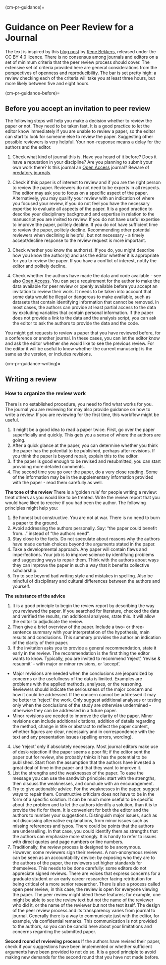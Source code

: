 (cm-pr-guidance)=
# Guidance on Peer Review for a Journal


The text is inspired by this [blog post](https://renebekkers.wordpress.com/2020/06/24/how-to-review-a-paper/) by [Rene Bekkers](https://research.vu.nl/en/persons/rene-bekkers), released under the CC BY 4.0 licence.
There is no consensus among journals and editors on a set of minimum criteria that the peer review process should cover. 
The extensive set of criteria provided here are general considerations from the perspectives of openness and reproducibility.
The bar is set pretty high: a review checking each of the criteria will take you at least three hours, but more likely between five and eight hours. 


(cm-pr-guidance-before)=
## Before you accept an invitation to peer review

The following steps will help you make a decision whether to review the paper or not.
They need to be taken fast. 
It is a good practice to let the editor know immediately if you are unable to review a paper, so the editor can start to look for someone else to review the paper. 
Suggesting other possible reviewers is very helpful. 
Your non-response means a delay for the authors and the editor.

1. Check what kind of journal this is. 
Have you heard of it before?
Does it have a reputation in your discipline?
Are you planning to submit your own work there? 
Is this journal an [Open Access](https://book.the-turing-way.org/reproducible-research/open/open-access.html) journal?
Beware of [predatory journals](https://predatoryjournals.com/journals/).

1. Check if this paper is of interest to review and if you are the right person to review the paper. 
Reviewers do not need to be experts in all respects. 
The editor may ask you to focus on a specific aspect of the paper. 
Alternatively, you may qualify your review with an indication of where you focused your review, if you do not feel you have the necessary expertise to evaluate all aspects of the paper.
It is a good practice to describe your disciplinary background and expertise in relation to the manuscript you are invited to review.
If you do not have useful expertise to improve the paper, politely decline.
If you do not have sufficient time to review the paper, politely decline. 
Recommending other potential reviewers when declining is helpful, but not necessary - a timely accept/decline response to the review request is more important.

1. Check whether you know the author(s). 
If you do, you might describe how you know the author(s) and ask the editor whether it is appropriate for you to review the paper.
If you have a conflict of interest, notify the editor and politely decline. 

1. Check whether the authors have made the data and code available - see also [Open Access](https://book.the-turing-way.org/reproducible-research/open/open-access.html).
You can set a requirement for the author to make the data available for peer review or openly available before you accept an invitation to review their work. 
It needs to be taken into account that some data  would be illegal or dangerous to make available, such as datasets that contain identifying information that cannot be removed. 
In most cases, the authors can provide at least partial access to the data by excluding variables that contain personal information.
If the paper does not provide a link to the data and the analysis script, you can ask the editor to ask the authors to provide the data and the code. 

You might get requests to review a paper that you have reviewed before, for a conference or another journal. 
In these cases, you can let the editor know and ask the editor whether she would like to see the previous review. 
For the editor it will be useful to know whether the current manuscript is the same as the version, or includes revisions.

(cm-pr-guidance-writing)=
## Writing a review

### How to organize the review work

There is no established procedure, you need to find what works for you. The journal you are reviewing for may also provide guidance on how to write a review.
If you are reviewing for the first time, this workflow might be useful.
1. It might be a good idea to read a paper twice. 
First, go over the paper superficially and quickly. This gets you a sense of where the authors are going. 
2. After a quick glance at the paper, you can determine whether you think the paper has the potential to be published, perhaps after revisions. 
If you think the paper is beyond repair, explain this to the editor.
3. If the paper is good enough to be revised and resubmitted, you can start providing more detailed comments. 
3. The second time you go over the paper, do a very close reading. 
Some of the information may be in the supplementary information provided with the paper - read them carefully as well.

**The tone of the review**
There is a ‘golden rule’ for people writing a review: treat others as you would like to be treated. 
Write the review report that you would have liked to receive if you had been the author. 
The following principles might help you:
1. Be honest but constructive. 
You are not at war. 
There is no need to burn a paper to the ground.
2. Avoid addressing the authors personally. 
Say: “the paper could benefit from…” instead of “the authors need”.
3. Stay close to the facts. 
Do not speculate about reasons why the authors have made certain choices beyond the arguments stated in the paper.
4. Take a developmental approach. 
Any paper will contain flaws and imperfections. 
Your job is to improve science by identifying problems and suggesting ways to repair them. 
Think with the authors about ways they can improve the paper in such a way that it benefits collective scholarship. 
5. Try to see beyond bad writing style and mistakes in spelling. 
Also be mindful of disciplinary and cultural differences between the authors and yourself.

**The substance of the advice**
1. It is a good principle to begin the review report by describing the way you reviewed the paper. 
If you searched for literature, checked the data and verified the results, ran additional analyses, state this. 
It will allow the editor to adjudicate the review.
2. Then give a brief overview of the paper. 
Include a two- or three-sentence summary with your interpretation of the hypothesis, main results and conclusions. 
This summary provides the author an indication of the clarity of their paper. 
3. If the invitation asks you to provide a general recommendation, state it early in the review.
The recommendation is the first thing the editor wants to know.
Typically, you are invited to recommend ‘reject’, ‘revise & resubmit’ – with major or minor revisions, or ‘accept’. 
  - Major revisions are needed when the conclusions are jeopardized by concerns or the usefullness of the data is limited. 
  Examples are problems with the applied methods, analyses, or the reasoning. 
  Reviewers should indicate the seriousness of the major concern and how it could be addressed. 
  If the concern cannot be addressed it may be better to 'reject' the work. 
  Only suggest additional analyses or testing only when the conclusions of the study are otherwise undermined - otherwise they can be addressed in a future paper. 
  - Minor revisions are needed to improve the clarity of the paper. 
  Minor revisions can include additional citations, addition of details regarding the method, change in title or abstract to reflect the paper content, whether figures are clear, necessairy and in correspondence with the text and any presentation issues (spelling errors, wording). 
4. Use ‘reject’ only if absolutely necessary.
Most journal editors make use of desk-rejection if the paper seems a poor fit; if the editor sent the paper out for review, she probably thinks it has the potential to be published.
Start from the assumption that the authors have invested a great deal of time in the paper and that they want to improve it. 
5. List the strengths and the weaknesses of the paper. 
To ease the message you can use the sandwich principle: start with the strengths, then discuss the weaknesses, and conclude with an encouragement.
6. Try to give actionable advice. 
For the weaknesses in the paper, suggest ways to repair them. 
Constructive criticism does not have to be in the form of a specific solution. 
It can be much more useful to be specific about the problem and to let the authors identify a solution, than it is to provide the fix for them.
It is convenient for both the editor and the authors to number your suggestions.
Distinguish major issues, such as not discussing alternative explanations, from minor issues such as missing references and typos. 
There could be points that the authors are underselling. 
In that case, you could identify them as strengths that the authors can emphasize more strongly.
It is handy to refer to issues with direct quotes and page numbers or line numbers. 
7. Traditionally, the review process is designed to be anonymous. However, some reviewers sign their reviews. 
A non-anonymous review can be seen as an accountability device: by exposing who they are to the authors of the paper, the reviewers set higher standards for themselves. This needs to be done carefully: some editors do not appreciate signed reviews. 
There are voices that express concerns for a graduate student or an early career researcher facing retribution for being critical of a more senior researcher. 
There is also a process called open peer review; in this case, the review is open for everyone viewing the paper. 
The peer review might blend these features; for example, one might be able to see the review text but not the name of the reviewer who did it, or the name of the reviewer but not the text itself.
The design of the peer review process and its transparency varies from journal to journal.
Generally there is a way to communicate just with the editor, for example, via confidential remarks. 
This communication is not provided to the authors, so you can be candid here about your limitations and concerns regarding the submitted paper. 



**Second round of reviewing process**
If the authors have revised their paper, check if your suggestions have been implemented or whether sufficient arguments have been provided to not do so. 
It is a good principle to avoid making new demands for the second round that you have not made before. 


